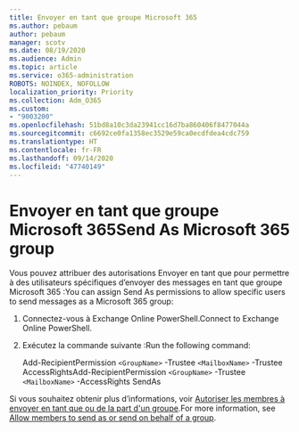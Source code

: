 ```yaml
---
title: Envoyer en tant que groupe Microsoft 365
ms.author: pebaum
author: pebaum
manager: scotv
ms.date: 08/19/2020
ms.audience: Admin
ms.topic: article
ms.service: o365-administration
ROBOTS: NOINDEX, NOFOLLOW
localization_priority: Priority
ms.collection: Adm_O365
ms.custom:
- "9003200"
ms.openlocfilehash: 51bd8a10c3da23941cc16d7ba860406f8477044a
ms.sourcegitcommit: c6692ce0fa1358ec3529e59ca0ecdfdea4cdc759
ms.translationtype: HT
ms.contentlocale: fr-FR
ms.lasthandoff: 09/14/2020
ms.locfileid: "47740149"
---
```

# <a name="send-as-microsoft-365-group"></a><span data-ttu-id="df3cb-102">Envoyer en tant que groupe Microsoft 365</span><span class="sxs-lookup"><span data-stu-id="df3cb-102">Send As Microsoft 365 group</span></span>

<span data-ttu-id="df3cb-103">Vous pouvez attribuer des autorisations Envoyer en tant que pour permettre à des utilisateurs spécifiques d’envoyer des messages en tant que groupe Microsoft 365 :</span><span class="sxs-lookup"><span data-stu-id="df3cb-103">You can assign Send As permissions to allow specific users to send messages as a Microsoft 365 group:</span></span>  

1. <span data-ttu-id="df3cb-104">Connectez-vous à Exchange Online PowerShell.</span><span class="sxs-lookup"><span data-stu-id="df3cb-104">Connect to Exchange Online PowerShell.</span></span>  

2. <span data-ttu-id="df3cb-105">Exécutez la commande suivante :</span><span class="sxs-lookup"><span data-stu-id="df3cb-105">Run the following command:</span></span>  

    <span data-ttu-id="df3cb-106">Add-RecipientPermission `<GroupName>` -Trustee `<MailboxName>` -Trustee AccessRights</span><span class="sxs-lookup"><span data-stu-id="df3cb-106">Add-RecipientPermission `<GroupName>` -Trustee `<MailboxName>` -AccessRights SendAs</span></span>

<span data-ttu-id="df3cb-107">Si vous souhaitez obtenir plus d’informations, voir [Autoriser les membres à envoyer en tant que ou de la part d'un groupe](https://docs.microsoft.com/microsoft-365/admin/create-groups/allow-members-to-send-as-or-send-on-behalf-of-group?view=o365-worldwide).</span><span class="sxs-lookup"><span data-stu-id="df3cb-107">For more information, see [Allow members to send as or send on behalf of a group](https://docs.microsoft.com/microsoft-365/admin/create-groups/allow-members-to-send-as-or-send-on-behalf-of-group?view=o365-worldwide).</span></span>